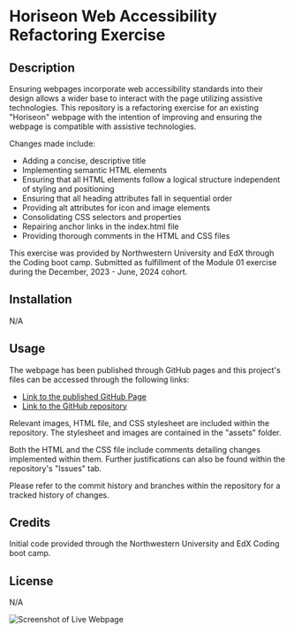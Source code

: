# Horiseon Web Accessibility Refactoring Exercise

## Description

Ensuring webpages incorporate web accessibility standards into their design allows a wider base to interact with the page utilizing assistive technologies. This repository is a refactoring exercise for an existing "Horiseon" webpage with the intention of improving and ensuring the webpage is compatible with assistive technologies.

Changes made include:

- Adding a concise, descriptive title
- Implementing semantic HTML elements
- Ensuring that all HTML elements follow a logical structure independent of styling and positioning 
- Ensuring that all heading attributes fall in sequential order
- Providing alt attributes for icon and image elements 
- Consolidating CSS selectors and properties
- Repairing anchor links in the index.html file
- Providing thorough comments in the HTML and CSS files

This exercise was provided by Northwestern University and EdX through the Coding boot camp. Submitted as fulfillment of the Module 01 exercise during the December, 2023 - June, 2024 cohort.

## Installation

N/A

## Usage

The webpage has been published through GitHub pages and this project's files can be accessed through the following links:

- [Link to the published GitHub Page](https://anthonyero.github.io/accessible-webpage/)
- [Link to the GitHub repository](https://github.com/anthonyero/accessible-webpage)

Relevant images, HTML file, and CSS stylesheet are included within the repository. The stylesheet and images are contained in the "assets" folder.

Both the HTML and the CSS file include comments detailing changes implemented within them. Further justifications can also be found within the repository's "Issues" tab.

Please refer to the commit history and branches within the repository for a tracked history of changes.

## Credits

Initial code provided through the Northwestern University and EdX Coding boot camp. 

## License
 
N/A

![Screenshot of Live Webpage](./assets/images/live-accessible-webpage.jpg)